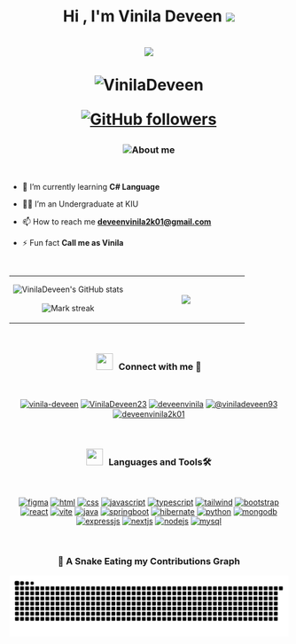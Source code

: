 <!--- 👋 Hi, I’m @VinilaDeveen
- 👀 I’m interested in ...
- 🌱 I’m currently learning ...
- 💞️ I’m looking to collaborate on ...
- 📫 How to reach me ...
- 😄 Pronouns: ...
- ⚡ Fun fact: ...

VinilaDeveen/VinilaDeveen is a ✨ special ✨ repository because its `README.md` (this file) appears on your GitHub profile.
You can click the Preview link to take a look at your changes.-->


<h1 align="center"><b>Hi , I'm Vinila Deveen </b><img src="https://media.giphy.com/media/hvRJCLFzcasrR4ia7z/giphy.gif" width="35"></h>

<p align="center">
  <a href="https://github.com/fairyland0926"><img src="https://readme-typing-svg.herokuapp.com/?lines=Web%20Developer...;Full%20Stack%20Developer...;from;Sri%20Lanka;Always%20learning%20new%20tech&font=Pacifico&center=true&width=650&height=120&color=58a6ff&vCenter=true&size=45%22"></a>
</p>
<p align="center"> <img src="https://komarev.com/ghpvc/?username=VinilaDeveen&label=Profile%20views&color=0e75b6&style=flat" alt="VinilaDeveen" /> </p>

[![GitHub followers](https://img.shields.io/github/followers/VinilaDeveen.svg?style=social&label=Followers)](https://github.com/VinilaDeveen?tab=followers)

<h3 align="center" > <img src = "https://github.com/7oSkaaa/7oSkaaa/blob/main/Images/about_me.gif?raw=true" width = 50px>About me</h3>
<br>

- 🌱 I’m currently learning **C# Language**

- 🧑‍🎓 I’m an Undergraduate at KIU

- 📫 How to reach me **deveenvinila2k01@gmail.com**

- ⚡ Fun fact **Call me as Vinila**

<br>
<!--- stats & Trophy (start) -->
<p align="center">
  <!--- stats (start) -->
<table align="center">
<tr border="none">
<td width="50%" align="center">

![VinilaDeveen's GitHub stats](https://github-readme-stats.vercel.app/api?username=VinilaDeveen&show_icons=true&theme=dark)
  <br></br>
  <img  title="🔥 Get streak stats for your profile at git.io/streak-stats" alt="Mark streak" src="https://github-readme-streak-stats.herokuapp.com/?user=VinilaDeveen&theme=dark&hide_border=false" /> 
</td>

<td width="50%" align="center">

  <img  align="center"  src="https://github-readme-stats.anuraghazra1.vercel.app/api/top-langs/?username=VinilaDeveen&theme=dark&hide_border=false&no-bg=true&no-frame=true&langs_count=10"/>
  
  </td>
</tr>
</table>
<!--- stats (end) -->
<br>

<h3 align="center" > <img src="https://media.giphy.com/media/iY8CRBdQXODJSCERIr/giphy.gif" width="30" height="30" style="margin-right: 10px;">Connect with me 🤝 </h3>

<br>
<p align="center">
<a href="https://linkedin.com/in/vinila-deveen" target="blank"><img align="center" src="https://github.com/Scar1109/skill-icons/blob/main/icons/LinkedIn.svg" alt="vinila-deveen" height="40" width="40" /></a>
<a href="https://www.facebook.com/vinila.deveen" target="blank"><img align="center" src="https://raw.githubusercontent.com/rahuldkjain/github-profile-readme-generator/master/src/images/icons/Social/facebook.svg" alt="VinilaDeveen23" height="40" width="40" /></a>
<a href="https://instagram.com/deveenvinila" target="blank"><img align="center" src="https://github.com/Scar1109/skill-icons/blob/main/icons/Instagram.svg" alt="deveenvinila" height="40" width="40" /></a>
<a href="http://www.youtube.com/@viniladeveen93" target="blank"><img align="center" src="https://raw.githubusercontent.com/rahuldkjain/github-profile-readme-generator/master/src/images/icons/Social/youtube.svg" alt="@viniladeveen93" height="40" width="40" /></a>
<a href="https://www.hackerrank.com/deveenvinila2k01" target="blank"><img align="center" src="https://raw.githubusercontent.com/rahuldkjain/github-profile-readme-generator/master/src/images/icons/Social/hackerrank.svg" alt="deveenvinila2k01" height="40" width="40" /></a>
</p>
<br>

<h3 align="center" > <img src="https://media.giphy.com/media/iY8CRBdQXODJSCERIr/giphy.gif" width="30" height="30" style="margin-right: 10px;">Languages and Tools🛠️</h3>

<br>
<p align="center">
  <a href="" target="_blank" rel="noreferrer"><img src="https://github.com/Scar1109/skill-icons/blob/main/icons/Figma-Dark.svg" alt="figma" width="40" height="40"/></a> 
  <a href="" target="_blank" rel="noreferrer"><img src="https://github.com/Scar1109/skill-icons/blob/main/icons/HTML.svg" alt="html" width="40" height="40"/></a> 
  <a href="" target="_blank" rel="noreferrer"><img src="https://github.com/Scar1109/skill-icons/blob/main/icons/CSS.svg" alt="css" width="40" height="40"/></a> 
  <a href="" target="_blank" rel="noreferrer"><img src="https://github.com/Scar1109/skill-icons/blob/main/icons/JavaScript.svg" alt="javascript" width="40" height="40"/></a> 
  <a href="" target="_blank" rel="noreferrer"><img src="https://github.com/Scar1109/skill-icons/blob/main/icons/TypeScript.svg" alt="typescript" width="40" height="40"/></a> 
  <a href="" target="_blank" rel="noreferrer"><img src="https://github.com/Scar1109/skill-icons/blob/main/icons/TailwindCSS-Dark.svg" alt="tailwind" width="40" height="40"/></a> 
  <a href="" target="_blank" rel="noreferrer"><img src="https://github.com/Scar1109/skill-icons/blob/main/icons/Bootstrap.svg" alt="bootstrap" width="40" height="40"/></a> 
  <a href="" target="_blank" rel="noreferrer"><img src="https://github.com/Scar1109/skill-icons/blob/main/icons/React-Dark.svg" alt="react" width="40" height="40"/></a> 
  <a href="" target="_blank" rel="noreferrer"><img src="https://github.com/Scar1109/skill-icons/blob/main/icons/Vite-Dark.svg" alt="vite" width="40" height="40"/></a> 
  <a href="" target="_blank" rel="noreferrer"><img src="https://github.com/Scar1109/skill-icons/blob/main/icons/Java-Dark.svg" alt="java" width="40" height="40"/></a> 
  <a href="" target="_blank" rel="noreferrer"><img src="https://github.com/Scar1109/skill-icons/blob/main/icons/Spring-Dark.svg" alt="springboot" width="40" height="40"/></a> 
  <a href="" target="_blank" rel="noreferrer"><img src="https://github.com/Scar1109/skill-icons/blob/main/icons/Hibernate-Dark.svg" alt="hibernate" width="40" height="40"/></a> 
  <a href="" target="_blank" rel="noreferrer"><img src="https://github.com/Scar1109/skill-icons/blob/main/icons/Python-Dark.svg" alt="python" width="40" height="40"/></a> 
  <a href="" target="_blank" rel="noreferrer"><img src="https://github.com/Scar1109/skill-icons/blob/main/icons/MongoDB.svg" alt="mongodb" width="40" height="40"/></a> 
  <a href="" target="_blank" rel="noreferrer"><img src="https://github.com/Scar1109/skill-icons/blob/main/icons/ExpressJS-Dark.svg" alt="expressjs" width="40" height="40"/></a> 
  <a href="" target="_blank" rel="noreferrer"><img src="https://github.com/Scar1109/skill-icons/blob/main/icons/NextJS-Dark.svg" alt="nextjs" width="40" height="40"/></a> 
  <a href="" target="_blank" rel="noreferrer"><img src="https://github.com/Scar1109/skill-icons/blob/main/icons/NodeJS-Dark.svg" alt="nodejs" width="40" height="40"/></a> 
  <a href="" target="_blank" rel="noreferrer"><img src="https://github.com/Scar1109/skill-icons/blob/main/icons/MySQL-Dark.svg" alt="mysql" width="40" height="40"/></a> 
</p>
</br>
	
<h3 align='center'>🐍 A Snake Eating my Contributions Graph</h3>
	
<p align = "center">
	<img src = "https://github.com/7oSkaaa/7oSkaaa/blob/output/github-contribution-grid-snake.svg?" alt = "Snake Game"/>
</p>

